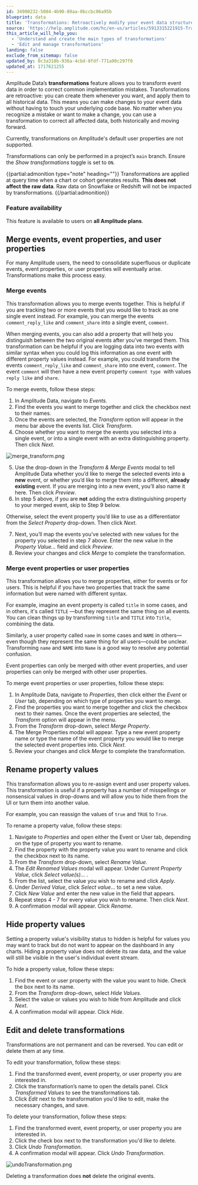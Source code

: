 ```yaml
---
id: 34900232-5084-4b90-89aa-0bccbc06a95b
blueprint: data
title: 'Transformations: Retroactively modify your event data structure'
source: 'https://help.amplitude.com/hc/en-us/articles/5913315221915-Transformations-Retroactively-modify-your-event-data-structure'
this_article_will_help_you:
  - 'Understand and create the main types of transformations'
  - 'Edit and manage transformations'
landing: false
exclude_from_sitemap: false
updated_by: 0c3a318b-936a-4cbd-8fdf-771a90c297f0
updated_at: 1717621255
---
```

Amplitude Data’s **transformations** feature allows you to transform event data in order to correct common implementation mistakes. Transformations are retroactive: you can create them whenever you want, and apply them to all historical data. This means you can make changes to your event data without having to touch your underlying code base. No matter when you recognize a mistake or want to make a change, you can use a transformation to correct all affected data, both historically and moving forward.

Currently, transformations on Amplitude's default user properties are not supported.

Transformations can only be performed in a project’s `main` branch. Ensure the *Show transformations* toggle is set to `ON`.

{{partial:admonition type="note" heading=""}}
Transformations are applied at query time when a chart or cohort generates results. **This does not affect the raw data**. Raw data on Snowflake or Redshift will not be impacted by transformations.
{{/partial:admonition}}

### Feature availability

This feature is available to users on **all Amplitude plans**.

## Merge events, event properties, and user properties

For many Amplitude users, the need to consolidate superfluous or duplicate events, event properties, or user properties will eventually arise. Transformations make this process easy.

### Merge events

This transformation allows you to merge events together. This is helpful if you are tracking two or more events that you would like to track as one single event instead. For example, you can merge the events `comment_reply_like` and `comment_share` into a single event, `comment`.

When merging events, you can also add a property that will help you distinguish between the two original events after you’ve merged them. This transformation can be helpful if you are logging data into two events with similar syntax when you could log this information as one event with different property values instead. For example, you could transform the events `comment_reply_like` and `comment_share` into one event, `comment`. The event `comment` will then have a new event property `comment type`  with values `reply like` and `share`.

To merge events, follow these steps:

1. In Amplitude Data, navigate to *Events.*
2. Find the events you want to merge together and click the checkbox next to their names.
3. Once the events are selected, the *Transform* option will appear in the menu bar above the events list. Click *Transform*.
4. Choose whether you want to merge the events you selected into a single event, or into a single event with an extra distinguishing property. Then click *Next*.  
  
  ![merge_transform.png](/output/img/data/merge-transform-png.png)

5. Use the drop-down in the *Transform & Merge Events* modal to tell Amplitude Data whether you’d like to merge the selected events into a **new** event, or whether you’d like to merge them into a different, **already** **existing** event. If you are merging into a new event, you’ll also name it here. Then click *Preview*.
6. In step 5 above, if you are **not** adding the extra distinguishing property to your merged event, skip to Step 9 below.  
  
  Otherwise, select the event property you’d like to use as a differentiator from the *Select Property* drop-down. Then click *Next*.

7. Next, you’ll map the events you’ve selected with new values for the property you selected in step 7 above. Enter the new value in the *Property Value…* field and click *Preview*.
8. Review your changes and click *Merge* to complete the transformation.

### Merge event properties or user properties

This transformation allows you to merge properties, either for events or for users. This is helpful if you have two properties that track the same information but were named with different syntax.

For example, imagine an event property is called `title` in some cases, and in others, it's called `TITLE` —but they represent the same thing on all events. You can clean things up by transforming `title` and `TITLE` into `Title`, combining the data.

Similarly, a user property called `name` in some cases and `NAME` in others—even though they represent the same thing for all users—could be unclear. Transforming `name` and `NAME` into `Name` is a good way to resolve any potential confusion.

Event properties can only be merged with other event properties, and user properties can only be merged with other user properties.

To merge event properties or user properties, follow these steps:

1. In Amplitude Data, navigate to *Properties*, then click either the *Event* or *User* tab, depending on which type of properties you want to merge.
2. Find the properties you want to merge together and click the checkbox next to their names. Once the event properties are selected, the *Transform* option will appear in the menu.
3. From the *Transform* drop-down, select *Merge Property*.
4. The Merge Properties modal will appear. Type a new event property name or type the name of the event property you would like to merge the selected event properties into. Click *Next*.
5. Review your changes and click *Merge* to complete the transformation.

## Rename property values

This transformation allows you to re-assign event and user property values. This transformation is useful if a property has a number of misspellings or nonsensical values in drop-downs and will allow you to hide them from the UI or turn them into another value.

For example, you can reassign the values of `true` and `TRUE` to `True`.

To rename a property value, follow these steps:

1. Navigate to *Properties* and open either the Event or User tab, depending on the type of property you want to rename.
2. Find the property with the property value you want to rename and click the checkbox next to its name.
3. From the *Transform* drop-down, select *Rename Value*.
4. The *Edit Renamed Values* modal will appear. Under *Current Property Value*, click *Select value(s)...* .
5. From the list, select the value you wish to rename and click *Apply*.
6. Under *Derived Value*, click *Select value...* to set a new value.
7. Click *New Value* and enter the new value in the field that appears.
8. Repeat steps 4 - 7 for every value you wish to rename. Then click *Next*.
9. A confirmation modal will appear. Click *Rename*.

## Hide property values

Setting a property value's visibility status to hidden is helpful for values you may want to track but do not want to appear on the dashboard in any charts. Hiding a property value does not delete its raw data, and the value will still be visible in the user's individual event stream.

To hide a property value, follow these steps:

1. Find the event or user property with the value you want to hide. Check the box next to its name.
2. From the *Transform* drop-down, select *Hide Values*.
3. Select the value or values you wish to hide from Amplitude and click *Next*.
4. A confirmation modal will appear. Click *Hide*.

## Edit and delete transformations

Transformations are not permanent and can be reversed. You can edit or delete them at any time.

To edit your transformation, follow these steps:

1. Find the transformed event, event property, or user property you are interested in.
2. Click the transformation’s name to open the details panel. Click *Transformed Values* to see the transformations tab.
3. Click *Edit* next to the transformation you'd like to edit, make the necessary changes, and save.

To delete your transformation, follow these steps:

1. Find the transformed event, event property, or user property you are interested in.
2. Click the check box next to the transformation you'd like to delete.
3. Click *Undo Transformation*.
4. A confirmation modal will appear. Click *Undo Transformation*.

![undoTransformation.png](/output/img/data/undotransformation-png.png)

Deleting a transformation does **not** delete the original events.
